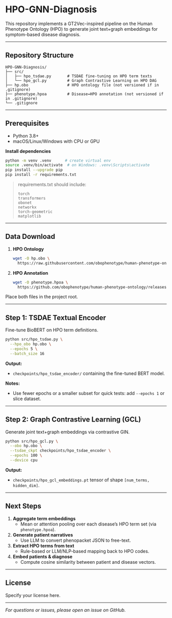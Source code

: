 # HPO-GNN-Diagnosis

This repository implements a GT2Vec-inspired pipeline on the Human Phenotype Ontology (HPO) to generate joint text+graph embeddings for symptom-based disease diagnosis.

---

## Repository Structure

```
HPO-GNN-Diagnosis/
├── src/
│   ├── hpo_tsdae.py       # TSDAE fine-tuning on HPO term texts
│   └── hpo_gcl.py         # Graph Contrastive Learning on HPO DAG
├── hp.obo                 # HPO ontology file (not versioned if in .gitignore)
├── phenotype.hpoa         # Disease↔HPO annotation (not versioned if in .gitignore)
└── .gitignore
```

---

## Prerequisites

- Python 3.8+  
- macOS/Linux/Windows with CPU or GPU  

**Install dependencies**  
```bash
python -m venv .venv      # create virtual env
source .venv/bin/activate  # on Windows: .venv\Scripts\activate
pip install --upgrade pip
pip install -r requirements.txt
```  

> requirements.txt should include:
> ```
> torch
> transformers
> obonet
> networkx
> torch-geometric
> matplotlib
> ```

---

## Data Download

1. **HPO Ontology**  
   ```bash
   wget -O hp.obo \
     https://raw.githubusercontent.com/obophenotype/human-phenotype-ontology/master/hp.obo
   ```
2. **HPO Annotation**  
   ```bash
   wget -O phenotype.hpoa \
     https://github.com/obophenotype/human-phenotype-ontology/releases/download/v2025-05-06/phenotype.hpoa
   ```

Place both files in the project root.

---

## Step 1: TSDAE Textual Encoder

Fine-tune BioBERT on HPO term definitions.

```bash
python src/hpo_tsdae.py \
  --hpo_obo hp.obo \
  --epochs 5 \
  --batch_size 16  
```  
**Output:**
- `checkpoints/hpo_tsdae_encoder/` containing the fine-tuned BERT model.

**Notes:**
- Use fewer epochs or a smaller subset for quick tests: add `--epochs 1` or slice dataset.

---

## Step 2: Graph Contrastive Learning (GCL)

Generate joint text+graph embeddings via contrastive GIN.

```bash
python src/hpo_gcl.py \
  --obo hp.obo \
  --tsdae_ckpt checkpoints/hpo_tsdae_encoder \
  --epochs 100 \
  --device cpu
```  
**Output:**
- `checkpoints/hpo_gcl_embeddings.pt` tensor of shape `[num_terms, hidden_dim]`.

---

## Next Steps

1. **Aggregate term embeddings**
   - Mean or attention pooling over each disease’s HPO term set (via `phenotype.hpoa`).
2. **Generate patient narratives**
   - Use LLM to convert phenopacket JSON to free-text.
3. **Extract HPO terms from text**
   - Rule-based or LLM/NLP-based mapping back to HPO codes.
4. **Embed patients & diagnose**
   - Compute cosine similarity between patient and disease vectors.

---

## License

Specify your license here.

---

_For questions or issues, please open an issue on GitHub._

